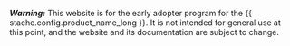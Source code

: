 <p class="alert alert-warning"><strong><em>Warning:</em></strong> This website is for the early adopter program for the {{ stache.config.product_name_long }}. It is not intended for general use at this point, and the website and its documentation are subject to change.</p>